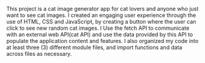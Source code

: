 This project is a cat image generator app for cat lovers and anyone who just want to see cat images. 
I created an engaging user experience through the use of HTML, CSS and JavaScript, by creating a button where the user can click to see new random cat images.
I Use the fetch API to communicate with an external web API(cat API) and use the data provided by this API to populate the application content and features.
I also organized my code into at least three (3) different module files, and import functions and data across files as necessary.

